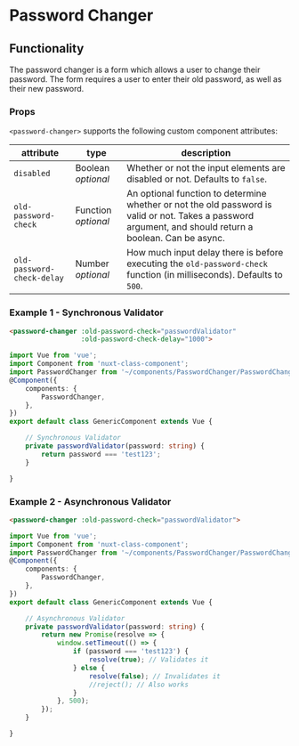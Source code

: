 # Password Changer

## Functionality

The password changer is a form which allows a user to change their password. The form requires a user to enter their old password, as well as their new password.

### Props

`<password-changer>` supports the following custom component attributes:

| attribute | type | description
| --- | --- | ---
| `disabled` | Boolean *optional* | Whether or not the input elements are disabled or not. Defaults to `false`.
| `old-password-check` | Function *optional* | An optional function to determine whether or not the old password is valid or not. Takes a password argument, and should return a boolean. Can be async.
| `old-password-check-delay` | Number *optional* | How much input delay there is before executing the `old-password-check` function (in milliseconds). Defaults to `500`.

### Example 1 - Synchronous Validator

```html
<password-changer :old-password-check="passwordValidator"
                  :old-password-check-delay="1000">
```

```ts
import Vue from 'vue';
import Component from 'nuxt-class-component';
import PasswordChanger from '~/components/PasswordChanger/PasswordChanger.vue';
@Component({
    components: {
        PasswordChanger,
    },
})
export default class GenericComponent extends Vue {

    // Synchronous Validator
    private passwordValidator(password: string) {
        return password === 'test123';
    }

}
```

### Example 2 - Asynchronous Validator

```html
<password-changer :old-password-check="passwordValidator">
```

```ts
import Vue from 'vue';
import Component from 'nuxt-class-component';
import PasswordChanger from '~/components/PasswordChanger/PasswordChanger.vue';
@Component({
    components: {
        PasswordChanger,
    },
})
export default class GenericComponent extends Vue {

    // Asynchronous Validator
    private passwordValidator(password: string) {
        return new Promise(resolve => {
            window.setTimeout(() => {
                if (password === 'test123') {
                    resolve(true); // Validates it
                } else {
                    resolve(false); // Invalidates it
                    //reject(); // Also works
                }
            }, 500);
        });
    }

}
```
